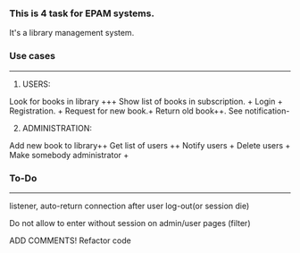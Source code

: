 ### This is 4 task for EPAM systems.

It's a library management system.

### Use cases
-------------------
1) USERS:

Look for books in library +++
Show list of books in subscription. +
Login +
Registration. +
Request for new book.+
Return old book++.
See notification-

2) ADMINISTRATION:

Add new book to library++
Get list of users ++
Notify users +
Delete users +
Make somebody administrator +

### To-Do
------------------
listener, auto-return connection after user log-out(or session die)

Do not allow to enter without session on admin/user pages (filter)

ADD COMMENTS!
Refactor code

